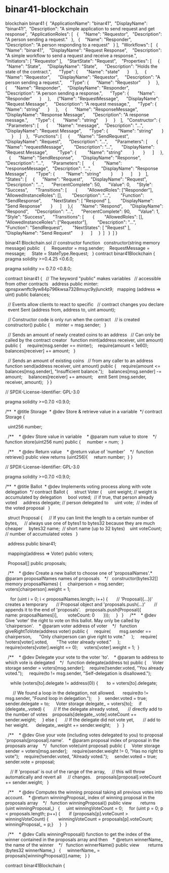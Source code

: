 # binar41-blockchain
blockchain binar41
{
​ "ApplicationName": "binar41",
​ "DisplayName": "binar41!",
​ "Description": "A simple application to send request and get response",
​ "ApplicationRoles": [
​ ​ {
​ ​ ​ "Name": "Requestor",
​ ​ ​ "Description": "A person sending a request."
​ ​ },
​ ​ {
​ ​ ​ "Name": "Responder",
​ ​ ​ "Description": "A person responding to a request"
​ ​ }
​ ],
​ "Workflows": [
​ ​ {
​ ​ ​ "Name": "binar41",
​ ​ ​ "DisplayName": "Request Response",
​ ​ ​ "Description": "A simple workflow to send a request and receive a response.",
​ ​ ​ "Initiators": [ "Requestor" ],
​ ​ ​ "StartState": "Request",
​ ​ ​ "Properties": [
​ ​ ​ ​ {
​ ​ ​ ​ ​ "Name": "State",
​ ​ ​ ​ ​ "DisplayName": "State",
​ ​ ​ ​ ​ "Description": "Holds the state of the contract.",
​ ​ ​ ​ ​ "Type": {
​ ​ ​ ​ ​ ​ "Name": "state"
​ ​ ​ ​ ​ }
​ ​ ​ ​ },
​ ​ ​ ​ {
​ ​ ​ ​ ​ "Name": "Requestor",
​ ​ ​ ​ ​ "DisplayName": "Requestor",
​ ​ ​ ​ ​ "Description": "A person sending a request.",
​ ​ ​ ​ ​ "Type": {
​ ​ ​ ​ ​ ​ "Name": "Requestor"
​ ​ ​ ​ ​ }
​ ​ ​ ​ },
​ ​ ​ ​ {
​ ​ ​ ​ ​ "Name": "Responder",
​ ​ ​ ​ ​ "DisplayName": "Responder",
​ ​ ​ ​ ​ "Description": "A person sending a response.",
​ ​ ​ ​ ​ "Type": {
​ ​ ​ ​ ​ ​ "Name": "Responder"
​ ​ ​ ​ ​ }
​ ​ ​ ​ },
​ ​ ​ ​ {
​ ​ ​ ​ ​ "Name": "RequestMessage",
​ ​ ​ ​ ​ "DisplayName": "Request Message",
​ ​ ​ ​ ​ "Description": "A request message.",
​ ​ ​ ​ ​ "Type": {
​ ​ ​ ​ ​ ​ "Name": "string"
​ ​ ​ ​ ​ }
​ ​ ​ ​ },
​ ​ ​ ​ {
​ ​ ​ ​ ​ "Name": "ResponseMessage",
​ ​ ​ ​ ​ "DisplayName": "Response Message",
​ ​ ​ ​ ​ "Description": "A response message.",
​ ​ ​ ​ ​ "Type": {
​ ​ ​ ​ ​ ​ "Name": "string"
​ ​ ​ ​ ​ }
​ ​ ​ ​ }
​ ​ ​ ],
​ ​ ​ "Constructor": {
​ ​ ​ ​ "Parameters": [
​ ​ ​ ​ ​ {
​ ​ ​ ​ ​ ​ "Name": "message",
​ ​ ​ ​ ​ ​ "Description": "...",
​ ​ ​ ​ ​ ​ "DisplayName": "Request Message",
​ ​ ​ ​ ​ ​ "Type": {
​ ​ ​ ​ ​ ​ ​ "Name": "string"
​ ​ ​ ​ ​ ​ }
​ ​ ​ ​ ​ }
​ ​ ​ ​ ]
​ ​ ​ },
​ ​ ​ "Functions": [
​ ​ ​ ​ {
​ ​ ​ ​ ​ "Name": "SendRequest",
​ ​ ​ ​ ​ "DisplayName": "Request",
​ ​ ​ ​ ​ "Description": "...",
​ ​ ​ ​ ​ "Parameters": [
​ ​ ​ ​ ​ ​ {
​ ​ ​ ​ ​ ​ ​ "Name": "requestMessage",
​ ​ ​ ​ ​ ​ ​ "Description": "...",
​ ​ ​ ​ ​ ​ ​ "DisplayName": "Request Message",
​ ​ ​ ​ ​ ​ ​ "Type": {
​ ​ ​ ​ ​ ​ ​ ​ "Name": "string"
​ ​ ​ ​ ​ ​ ​ }
​ ​ ​ ​ ​ ​ }
​ ​ ​ ​ ​ ]
​ ​ ​ ​ },
​ ​ ​ ​ {
​ ​ ​ ​ ​ "Name": "SendResponse",
​ ​ ​ ​ ​ "DisplayName": "Response",
​ ​ ​ ​ ​ "Description": "...",
​ ​ ​ ​ ​ "Parameters": [
​ ​ ​ ​ ​ ​ {
​ ​ ​ ​ ​ ​ ​ "Name": "responseMessage",
​ ​ ​ ​ ​ ​ ​ "Description": "...",
​ ​ ​ ​ ​ ​ ​ "DisplayName": "Response Message",
​ ​ ​ ​ ​ ​ ​ "Type": {
​ ​ ​ ​ ​ ​ ​ ​ "Name": "string"
​ ​ ​ ​ ​ ​ ​ }
​ ​ ​ ​ ​ ​ }
​ ​ ​ ​ ​ ]
​ ​ ​ ​ }
​ ​ ​ ],
​ ​ ​ "States": [
​ ​ ​ ​ {
​ ​ ​ ​ ​ "Name": "Request",
​ ​ ​ ​ ​ "DisplayName": "Request",
​ ​ ​ ​ ​ "Description": "...",
​ ​ ​ ​ ​ "PercentComplete": 50,
​ ​ ​ ​ ​ "Value": 0,
​ ​ ​ ​ ​ "Style": "Success",
​ ​ ​ ​ ​ "Transitions": [
​ ​ ​ ​ ​ ​ {
​ ​ ​ ​ ​ ​ ​ "AllowedRoles": ["Responder"],
​ ​ ​ ​ ​ ​ ​ "AllowedInstanceRoles": [],
​ ​ ​ ​ ​ ​ ​ "Description": "...",
​ ​ ​ ​ ​ ​ ​ "Function": "SendResponse",
​ ​ ​ ​ ​ ​ ​ "NextStates": [ "Respond" ],
​ ​ ​ ​ ​ ​ ​ "DisplayName": "Send Response"
​ ​ ​ ​ ​ ​ }
​ ​ ​ ​ ​ ]
​ ​ ​ ​ },
​ ​ ​ ​ {
​ ​ ​ ​ ​ "Name": "Respond",
​ ​ ​ ​ ​ "DisplayName": "Respond",
​ ​ ​ ​ ​ "Description": "...",
​ ​ ​ ​ ​ "PercentComplete": 90,
​ ​ ​ ​ ​ "Value": 1,
​ ​ ​ ​ ​ "Style": "Success",
​ ​ ​ ​ ​ "Transitions": [
​ ​ ​ ​ ​ ​ {
​ ​ ​ ​ ​ ​ ​ "AllowedRoles": [],
​ ​ ​ ​ ​ ​ ​ "AllowedInstanceRoles": ["Requestor"],
​ ​ ​ ​ ​ ​ ​ "Description": "...",
​ ​ ​ ​ ​ ​ ​ "Function": "SendRequest",
​ ​ ​ ​ ​ ​ ​ "NextStates": [ "Request" ],
​ ​ ​ ​ ​ ​ ​ "DisplayName": "Send Request"
​ ​ ​ ​ ​ ​ }
​ ​ ​ ​ ​ ]
​ ​ ​ ​ }
​ ​ ​ ]
​ ​ }
​ ]
}

binar41 Blockchain.sol
// constructor function
​ ​ constructor(string memory message) public
​ ​ {
​ ​ ​ ​ Requestor = msg.sender;
​ ​ ​ ​ RequestMessage = message;
​ ​ ​ ​ State = StateType.Request;
​ ​ }
contract binar41Blockchain {
pragma solidity >=0.4.25 <0.6.0;

pragma solidity >= 0.7.0 <0.8.0;

contract binar41 {
​ ​ // The keyword "public" makes variables
​ ​ // accessible from other contracts
​ ​ address public minter: qpnspxwnftc9yw84p796kwsa7328muyc9yjlunckt9;
​ ​ mapping (address => uint) public balances;

​ ​ // Events allow clients to react to specific
​ ​ // contract changes you declare
​ ​ event Sent (address from, address to, uint amount);

​ ​ // Constructor code is only run when the contract
​ ​ // is created
​ ​ constructor() public {
​ ​ ​ ​ minter = msg.sender;
​ ​ }

​ ​ // Sends an amount of newly created coins to an address
​ ​ // Can only be called by the contract creator
​ ​ function mint(address receiver, uint amount) public {
​ ​ ​ ​ require(msg.sender == minter);
​ ​ ​ ​ require(amount < 1e60);
​ ​ ​ ​ balances[receiver] += amount;
​ ​ }

​ ​ // Sends an amount of existing coins
​ ​ // from any caller to an address
​ ​ function send(address receiver, uint amount) public {
​ ​ ​ ​ require(amount <= balances[msg.sender], "Insufficient balance.");
​ ​ ​ ​ balances[msg.sender] -= amount;
​ ​ ​ ​ balances[receiver] += amount;
​ ​ ​ ​ emit Sent (msg.sender, receiver, amount);
​ ​ }
}


// SPDX-License-Identifier: GPL-3.0

pragma solidity >=0.7.0 <0.9.0;

/**
​ * @title Storage
​ * @dev Store & retrieve value in a variable
​ */
contract Storage {

​ ​ uint256 number;

​ ​ /**
​ ​ ​ * @dev Store value in variable
​ ​ ​ * @param num value to store
​ ​ ​ */
​ ​ function store(uint256 num) public {
​ ​ ​ ​ number = num;
​ ​ }

​ ​ /**
​ ​ ​ * @dev Return value
​ ​ ​ * @return value of 'number'
​ ​ ​ */
​ ​ function retrieve() public view returns (uint256){
​ ​ ​ ​ return number;
​ ​ }
}



// SPDX-License-Identifier: GPL-3.0

pragma solidity >=0.7.0 <0.9.0;

/**
​ * @title Ballot
​ * @dev Implements voting process along with vote delegation
​ */
contract Ballot {
​ ​
​ ​ struct Voter {
​ ​ ​ ​ uint weight; // weight is accumulated by delegation
​ ​ ​ ​ bool voted; ​ // if true, that person already voted
​ ​ ​ ​ address delegate; // person delegated to
​ ​ ​ ​ uint vote; ​ // index of the voted proposal
​ ​ }

​ ​ struct Proposal {
​ ​ ​ ​ // If you can limit the length to a certain number of bytes,
​ ​ ​ ​ // always use one of bytes1 to bytes32 because they are much cheaper
​ ​ ​ ​ bytes32 name; ​ // short name (up to 32 bytes)
​ ​ ​ ​ uint voteCount; // number of accumulated votes
​ ​ }

​ ​ address public binar41;

​ ​ mapping(address => Voter) public voters;

​ ​ Proposal[] public proposals;

​ ​ /**
​ ​ ​ * @dev Create a new ballot to choose one of 'proposalNames'.
​ ​ ​ * @param proposalNames names of proposals
​ ​ ​ */
​ ​ constructor(bytes32[] memory proposalNames) {
​ ​ ​ ​ chairperson = msg.sender;
​ ​ ​ ​ voters[chairperson].weight = 1;

​ ​ ​ ​ for (uint i = 0; i < proposalNames.length; i++) {
​ ​ ​ ​ ​ ​ // 'Proposal({...})' creates a temporary
​ ​ ​ ​ ​ ​ // Proposal object and 'proposals.push(...)'
​ ​ ​ ​ ​ ​ // appends it to the end of 'proposals'.
​ ​ ​ ​ ​ ​ proposals.push(Proposal({
​ ​ ​ ​ ​ ​ ​ ​ name: proposalNames[i],
​ ​ ​ ​ ​ ​ ​ ​ voteCount: 0
​ ​ ​ ​ ​ ​ }));
​ ​ ​ ​ }
​ ​ }
​ ​
​ ​ /**
​ ​ ​ * @dev Give 'voter' the right to vote on this ballot. May only be called by 'chairperson'.
​ ​ ​ * @param voter address of voter
​ ​ ​ */
​ ​ function giveRightToVote(address voter) public {
​ ​ ​ ​ require(
​ ​ ​ ​ ​ ​ msg.sender == chairperson,
​ ​ ​ ​ ​ ​ "Only chairperson can give right to vote."
​ ​ ​ ​ );
​ ​ ​ ​ require(
​ ​ ​ ​ ​ ​ !voters[voter].voted,
​ ​ ​ ​ ​ ​ "The voter already voted."
​ ​ ​ ​ );
​ ​ ​ ​ require(voters[voter].weight == 0);
​ ​ ​ ​ voters[voter].weight = 1;
​ ​ }

​ ​ /**
​ ​ ​ * @dev Delegate your vote to the voter 'to'.
​ ​ ​ * @param to address to which vote is delegated
​ ​ ​ */
​ ​ function delegate(address to) public {
​ ​ ​ ​ Voter storage sender = voters[msg.sender];
​ ​ ​ ​ require(!sender.voted, "You already voted.");
​ ​ ​ ​ require(to != msg.sender, "Self-delegation is disallowed.");

​ ​ ​ ​ while (voters[to].delegate != address(0)) {
​ ​ ​ ​ ​ ​ to = voters[to].delegate;

​ ​ ​ ​ ​ ​ // We found a loop in the delegation, not allowed.
​ ​ ​ ​ ​ ​ require(to != msg.sender, "Found loop in delegation.");
​ ​ ​ ​ }
​ ​ ​ ​ sender.voted = true;
​ ​ ​ ​ sender.delegate = to;
​ ​ ​ ​ Voter storage delegate_ = voters[to];
​ ​ ​ ​ if (delegate_.voted) {
​ ​ ​ ​ ​ ​ // If the delegate already voted,
​ ​ ​ ​ ​ ​ // directly add to the number of votes
​ ​ ​ ​ ​ ​ proposals[delegate_.vote].voteCount += sender.weight;
​ ​ ​ ​ } else {
​ ​ ​ ​ ​ ​ // If the delegate did not vote yet,
​ ​ ​ ​ ​ ​ // add to her weight.
​ ​ ​ ​ ​ ​ delegate_.weight += sender.weight;
​ ​ ​ ​ }
​ ​ }

​ ​ /**
​ ​ ​ * @dev Give your vote (including votes delegated to you) to proposal 'proposals[proposal].name'.
​ ​ ​ * @param proposal index of proposal in the proposals array
​ ​ ​ */
​ ​ function vote(uint proposal) public {
​ ​ ​ ​ Voter storage sender = voters[msg.sender];
​ ​ ​ ​ require(sender.weight != 0, "Has no right to vote");
​ ​ ​ ​ require(!sender.voted, "Already voted.");
​ ​ ​ ​ sender.voted = true;
​ ​ ​ ​ sender.vote = proposal;

​ ​ ​ ​ // If 'proposal' is out of the range of the array,
​ ​ ​ ​ // this will throw automatically and revert all
​ ​ ​ ​ // changes.
​ ​ ​ ​ proposals[proposal].voteCount += sender.weight;
​ ​ }

​ ​ /**
​ ​ ​ * @dev Computes the winning proposal taking all previous votes into account.
​ ​ ​ * @return winningProposal_ index of winning proposal in the proposals array
​ ​ ​ */
​ ​ function winningProposal() public view
​ ​ ​ ​ ​ ​ returns (uint winningProposal_)
​ ​ {
​ ​ ​ ​ uint winningVoteCount = 0;
​ ​ ​ ​ for (uint p = 0; p < proposals.length; p++) {
​ ​ ​ ​ ​ ​ if (proposals[p].voteCount > winningVoteCount) {
​ ​ ​ ​ ​ ​ ​ ​ winningVoteCount = proposals[p].voteCount;
​ ​ ​ ​ ​ ​ ​ ​ winningProposal_ = p;
​ ​ ​ ​ ​ ​ }
​ ​ ​ ​ }
​ ​ }

​ ​ /**
​ ​ ​ * @dev Calls winningProposal() function to get the index of the winner contained in the proposals array and then
​ ​ ​ * @return winnerName_ the name of the winner
​ ​ ​ */
​ ​ function winnerName() public view
​ ​ ​ ​ ​ ​ returns (bytes32 winnerName_)
​ ​ {
​ ​ ​ ​ winnerName_ = proposals[winningProposal()].name;
​ ​ }
}


contract binar41Blockchain {
